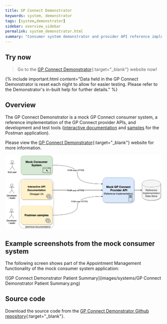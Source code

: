 ```yaml
---
title: GP Connect Demonstrator
keywords: system, demonstrator
tags: [system,demonstrator]
sidebar: overview_sidebar
permalink: system_demonstrator.html
summary: "Consumer system demonstrator and provider API reference implementation"
---
```


## Try now ##

> Go to the [GP Connect Demonstrator](https://orange.testlab.nhs.uk/){:target="_blank"} website now!

{% include important.html content="Data held in the GP Connect Demonstrator is reset each night to allow for easier testing. Please refer to the Demonstrator's in-built help for further details." %}

## Overview ##

The GP Connect Demonstrator is a mock GP Connect consumer system, a reference implementation of the GP Connect provider APIs, and development and test tools ([interactive documentation](system_swagger.html) and [samples](system_reference_postman.html) for the Postman application).

Please view the [GP Connect Demonstrator](https://orange.testlab.nhs.uk/){:target="_blank"} website for more information.

![GP Connect Demonstrator high level overview](images/systems/demonstrator-high-level-overview.png)

## Example screenshots from the mock consumer system ##

The following screen shows part of the Appointment Management functionality of the mock consumer system application:

![GP Connect Demonstrator Patient Summary](images/systems/GP Connect Demonstrator Patient Summary.png)

## Source code ##

Download the source code from the
[GP Connect Demonstrator Github repository](https://github.com/nhsconnect/gpconnect-demonstrator){:target="_blank"}.
